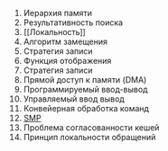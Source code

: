 1. Иерархия памяти
2. Результативность поиска
3. [[Локальность]]
4. Алгоритм замещения
5. Стратегия записи
6. Функция отображения
7. Стратегия записи
8. Прямой доступ к памяти (DMA)
9. Программируемый ввод-вывод
10. Управляемый ввод вывод
11. Конвейерная обработка команд
12. [SMP](https://kpfu.ru/portal/docs/F1799539540/SMP.pdf)
13. Проблема согласованности кешей
14. Принцип локальности обращений